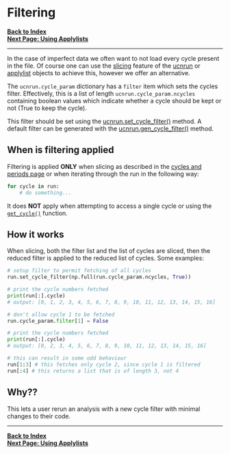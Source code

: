 # Filtering

[**Back to Index**](index.md)\
[**Next Page: Using Applylists**](applylists.md)

---

In the case of imperfect data we often want to not load every cycle present in the file. Of course one can use the [slicing](../docs/cycandperiods.md#slicing-and-indexing) feature of the [ucnrun] or [applylist] objects to achieve this, however we offer an alternative.

The `ucnrun.cycle_param` dictionary has a `filter` item which sets the cycles filter. Effectively, this is a list of length `ucnrun.cycle_param.ncycles` containing boolean values which indicate whether a cycle should be kept or not (True to keep the cycle).

This filter should be set using the [ucnrun.set_cycle_filter()](../docs/ucndata.md#set_cycle_filter) method. A default filter can be generated with the [ucnrun.gen_cycle_filter()](../docs/ucndata.md#gen_cycle_filter) method.

## When is filtering applied

Filtering is applied **ONLY** when slicing as described in the [cycles and periods page](cycandperiods.md#slicing-and-indexing) or when iterating through the run in the following way:

```python
for cycle in run:
    # do something...
```

It does **NOT** apply when attempting to access a single cycle or using the [`get_cycle()`](ucndata.md#ucnrunget_cycle) function.

## How it works

When slicing, both the filter list and the list of cycles are sliced, then the reduced filter is applied to the reduced list of cycles. Some examples:

```python
# setup filter to permit fetching of all cycles
run.set_cycle_filter(np.full(run.cycle_param.ncycles, True))

# print the cycle numbers fetched
print(run[:].cycle)
# output: [0, 1, 2, 3, 4, 5, 6, 7, 8, 9, 10, 11, 12, 13, 14, 15, 16]

# don't allow cycle 1 to be fetched
run.cycle_param.filter[1] = False

# print the cycle numbers fetched
print(run[:].cycle)
# output: [0, 2, 3, 4, 5, 6, 7, 8, 9, 10, 11, 12, 13, 14, 15, 16]

# this can result in some odd behaviour
run[1:3] # this fetches only cycle 2, since cycle 1 is filtered
run[:4] # this returns a list that is of length 3, not 4
```

## Why??

This lets a user rerun an analysis with a new cycle filter with minimal changes to their code.

---

[**Back to Index**](index.md)\
[**Next Page: Using Applylists**](applylists.md)




[tfile]: #tfile
[DataFrame]: https://pandas.pydata.org/pandas-docs/stable/reference/api/pandas.DataFrame.html
[ttree]:https://github.com/ucn-triumf/rootloader/blob/main/docs/rootloader/ttree.md
[attrdict]:https://github.com/ucn-triumf/rootloader/blob/main/docs/rootloader/attrdict.md
[rootloader]: https://github.com/ucn-triumf/rootloader
[ucnrun]: ../docs/ucnrun.md
[ucncycle]: ../docs/ucncycle.md
[ucnperiod]: ../docs/ucnperiod.md
[applylist]: ../docs/applylist.md
[read]: ../docs/read.md
[merge]: ../docs/merge.md
